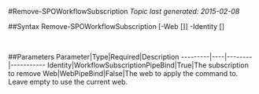 #Remove-SPOWorkflowSubscription
*Topic last generated: 2015-02-08*


##Syntax
    Remove-SPOWorkflowSubscription [-Web [<WebPipeBind>]] -Identity [<WorkflowSubscriptionPipeBind>]

&nbsp;

##Parameters
Parameter|Type|Required|Description
---------|----|--------|-----------
Identity|WorkflowSubscriptionPipeBind|True|The subscription to remove
Web|WebPipeBind|False|The web to apply the command to. Leave empty to use the current web.
